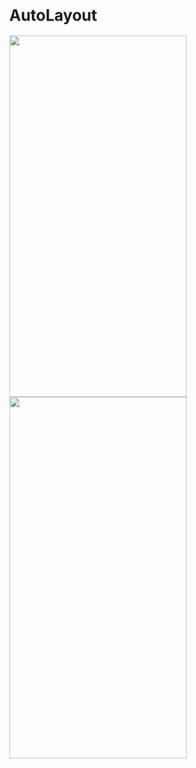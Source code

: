 # AutoLayout

<img src="https://user-images.githubusercontent.com/108584428/199677646-5aee77ab-2b22-4469-9b77-177de5de592c.png" height="650" width="320" > <img src="https://user-images.githubusercontent.com/108584428/199677665-66f9603b-4541-4906-ac05-848fa89f8134.png" height="650" width="320" >
